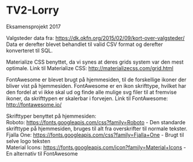 # TV2-Lorry
Eksamensprojekt 2017

Valgsteder data fra: https://dk.okfn.org/2015/02/09/kort-over-valgsteder/
Data er derefter blevet behandlet til valid CSV format og derefter konverteret til SQL.

Materialize CSS benyttet, da vi synes at deres grids system var den mest optimale.
Link til Materialize CSS: http://materializecss.com/grid.html

FontAwesome er blevet brugt på hjemmesiden, til de forskellige ikoner der bliver vist på hjemmesiden. FontAwesome er en ikon skrifttype, hvilket har den fordel at vi ikke skal ud og finde alle mulige svg filer til at fremvise ikoner, da skrifttypen er skalerbar i forvejen.
Link til FontAwesome: http://fontawesome.io/

Skrifttyper benyttet på hjemmesiden:<br>
Roboto: https://fonts.googleapis.com/css?family=Roboto - Den standarde skrifttype på hjemmesiden, bruges til alt fra overskrifter til normale tekster.<br>
Fjalla One: https://fonts.googleapis.com/css?family=Fjalla+One - Brugt til selve logo teksten<br>
Material Icons: https://fonts.googleapis.com/icon?family=Material+Icons - En alternativ til FontAwesome